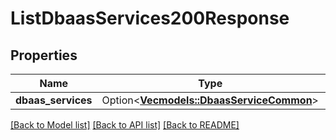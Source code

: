 # ListDbaasServices200Response

## Properties

Name | Type | Description | Notes
------------ | ------------- | ------------- | -------------
**dbaas_services** | Option<[**Vec<models::DbaasServiceCommon>**](dbaas-service-common.md)> |  | [optional]

[[Back to Model list]](../README.md#documentation-for-models) [[Back to API list]](../README.md#documentation-for-api-endpoints) [[Back to README]](../README.md)


